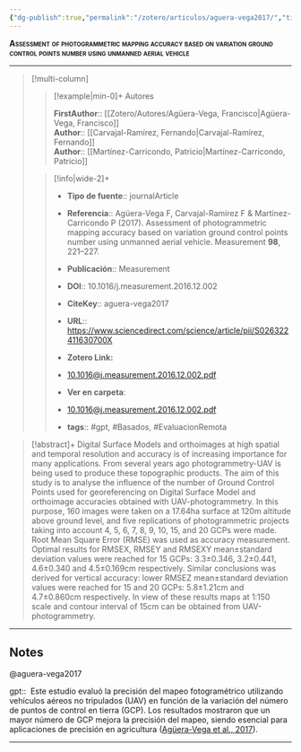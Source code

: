 ```yaml
---
{"dg-publish":true,"permalink":"/zotero/articulos/aguera-vega2017/","title":"Assessment of photogrammetric mapping accuracy based on variation ground control points number using unmanned aerial vehicle","tags":["#zotero"]}
---
```



<span style="font-variant:small-caps; font-weight: bold;">Assessment of photogrammetric mapping accuracy based on variation ground control points number using unmanned aerial vehicle</span>

---


> [!multi-column]
>
>> [!example|min-0]+ Autores
>> 
>> **FirstAuthor**:: [[Zotero/Autores/Agüera-Vega, Francisco\|Agüera-Vega, Francisco]]  
>> **Author**:: [[Carvajal-Ramírez, Fernando\|Carvajal-Ramírez, Fernando]]  
>> **Author**:: [[Martínez-Carricondo, Patricio\|Martínez-Carricondo, Patricio]]  
 >
>
>> [!info|wide-2]+
>>
>> - **Tipo de fuente**:: journalArticle
>> - **Referencia**:: Agüera-Vega F, Carvajal-Ramírez F & Martínez-Carricondo P (2017). Assessment of photogrammetric mapping accuracy based on variation ground control points number using unmanned aerial vehicle. Measurement **98**, 221–227.
>> - **Publicación**:: Measurement
>> - **DOI**:: 10.1016/j.measurement.2016.12.002
>> - **CiteKey**:: aguera-vega2017
>> - **URL**:: https://www.sciencedirect.com/science/article/pii/S026322411630700X
>> - **Zotero Link:** 
>> - [10.1016@j.measurement.2016.12.002.pdf](zotero://select/library/items/HYDEMSBS)
>>
>> - **Ver en carpeta**: 
>> - [10.1016@j.measurement.2016.12.002.pdf](file://J:\OneDrive\Articulos\10.1016@j.measurement.2016.12.002.pdf)
>> - **tags**:: #gpt, #Basados, #EvaluacionRemota



> [!abstract]+ 
>Digital Surface Models and orthoimages at high spatial and temporal resolution and accuracy is of increasing importance for many applications. From several years ago photogrammetry-UAV is being used to produce these topographic products. The aim of this study is to analyse the influence of the number of Ground Control Points used for georeferencing on Digital Surface Model and orthoimage accuracies obtained with UAV-photogrammetry. In this purpose, 160 images were taken on a 17.64ha surface at 120m altitude above ground level, and five replications of photogrammetric projects taking into account 4, 5, 6, 7, 8, 9, 10, 15, and 20 GCPs were made. Root Mean Square Error (RMSE) was used as accuracy measurement. Optimal results for RMSEX, RMSEY and RMSEXY mean±standard deviation values were reached for 15 GCPs: 3.3±0.346, 3.2±0.441, 4.6±0.340 and 4.5±0.169cm respectively. Similar conclusions was derived for vertical accuracy: lower RMSEZ mean±standard deviation values were reached for 15 and 20 GCPs: 5.8±1.21cm and 4.7±0.860cm respectively. In view of these results maps at 1:150 scale and contour interval of 15cm can be obtained from UAV-photogrammetry.


--- 

## Notes

@aguera-vega2017

gpt::  Este estudio evaluó la precisión del mapeo fotogramétrico utilizando vehículos aéreos no tripulados (UAV) en función de la variación del número de puntos de control en tierra (GCP). Los resultados mostraron que un mayor número de GCP mejora la precisión del mapeo, siendo esencial para aplicaciones de precisión en agricultura ([Agüera-Vega et al., 2017](zotero://select/library/items/72EAD2CZ)).






---







